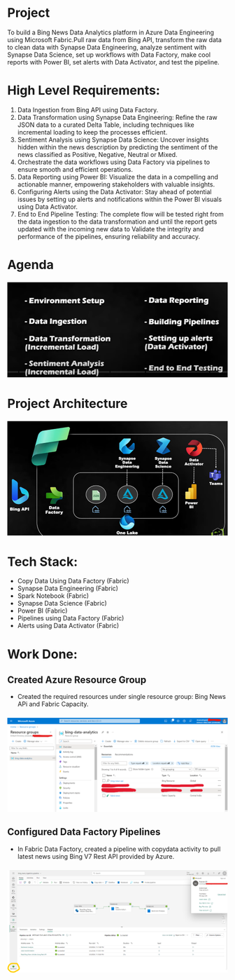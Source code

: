 # Project
To build a Bing News Data Analytics platform in Azure Data Engineering using Microsoft Fabric.Pull raw data from Bing API, transform the raw data to clean data with Synapse Data Engineering, analyze sentiment with Synapse Data Science, set up workflows with Data Factory, make cool reports with Power BI, set alerts with Data Activator, and test the pipeline.

# High Level Requirements:
1. Data Ingestion from Bing API using Data Factory.
2. Data Transformation using Synapse Data Engineering: Refine the raw JSON data to a curated Delta Table, including techniques like incremental loading to keep the processes efficient.
3. Sentiment Analysis using Synapse Data Science: Uncover insights hidden within the news description by predicting the sentiment of the news classified as Positive, Negative, Neutral or Mixed.
4. Orchestrate the data workflows using Data Factory via pipelines to ensure smooth and efficient operations.
5. Data Reporting using Power BI: Visualize the data in a compelling and actionable manner, empowering stakeholders with valuable insights.
6. Configuring Alerts using the Data Activator: Stay ahead of potential issues by setting up alerts and notifications within the Power BI visuals using Data Activator.
7. End to End Pipeline Testing: The complete flow will be tested right from the data ingestion to the data transformation and until the report gets updated with the incoming new data to Validate the integrity and performance of the pipelines, ensuring reliability and accuracy.

# Agenda
### ![Agenda](assets/agenda.png)

# Project Architecture
### ![Architecture](assets/architecture.png)


# Tech Stack:
- Copy Data Using Data Factory (Fabric)
- Synapse Data Engineering (Fabric)
- Spark Notebook (Fabric)
- Synapse Data Science (Fabric)
- Power BI (Fabric)
- Pipelines using Data Factory (Fabric)
- Alerts using Data Activator (Fabric)

# Work Done:
## Created Azure Resource Group
- Created the required resources under single resource group: Bing News APi and Fabric Capacity.
### ![resourcegroup](assets/resource_group.png)

## Configured Data Factory Pipelines
- In Fabric Data Factory, created a pipeline with copydata activity to pull latest news using Bing V7 Rest API provided by Azure.
### ![datafactory](assets/datafactory.png)
    
